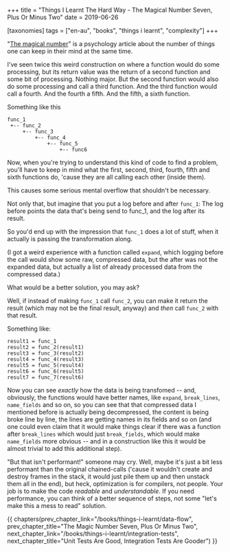 +++
title = "Things I Learnt The Hard Way - The Magical Number Seven, Plus Or Minus Two"
date = 2019-06-26

[taxonomies]
tags = ["en-au", "books", "things i learnt", "complexity"]
+++

"[The magical number](https://en.wikipedia.org/wiki/The_Magical_Number_Seven,_Plus_or_Minus_Two)" 
is a psychology article about the number of things one can keep in their mind
at the same time.

<!-- more -->

I've seen twice this weird construction on where a function would do some
processing, but its return value was the return of a second function and
some bit of processing. Nothing major. But the second function would also do
some processing and call a third function. And the third function would call a
fourth. And the fourth a fifth. And the fifth, a sixth function.

Something like this

```
func_1
 +-- func_2
     +-- func_3
	     +-- func_4
		     +-- func_5
			     +-- func6
```

Now, when you're trying to understand this kind of code to find a problem,
you'll have to keep in mind what the first, second, third, fourth, fifth and
sixth functions do, 'cause they are all calling each other (inside them).

This causes some serious mental overflow that shouldn't be necessary.

Not only that, but imagine that you put a log before and after `func_1`: The
log before points the data that's being send to func_1, and the log after its
result.

So you'd end up with the impression that `func_1` does a lot of stuff, when it
actually is passing the transformation along.

(I got a weird experience with a function called `expand`, which logging
before the call would show some raw, compressed data, but the after was not
the expanded data, but actually a list of already processed data from the
compressed data.)

What would be a better solution, you may ask?

Well, if instead of making `func_1` call `func_2`, you can make it return the
result (which may not be the final result, anyway) and _then_ call `func_2`
with that result.

Something like:

```
result1 = func_1
result2 = func_2(result1)
result3 = func_3(result2)
result4 = func_4(result3)
result5 = func_5(result4)
result6 = func_6(result5)
result7 = func_7(result6)
```

Now you can see _exactly_ how the data is being transfomed -- and, obviously,
the functions would have better names, like `expand`, `break_lines`,
`name_fields` and so on, so you can see that that compressed data I mentioned
before is actually being decompressed, the content is being broke line by
line, the lines are getting names in its fields and so on (and one could even
claim that it would make things clear if there was a function after
`break_lines` which would just `break_fields`, which would make `name_fields`
more obvious -- and in a construction like this it would be almost trivial to
add this additional step).

"But that isn't performant!" someone may cry. Well, maybe it's just a bit less
performant than the original chained-calls ('cause it wouldn't create and
destroy frames in the stack, it would just pile them up and then unstack them
all in the end), but heck, optimization is for compilers, not people. Your job
is to make the code _readable_ and _understandable_. If you need performance,
you can think of a better sequence of steps, not some "let's make this a mess
to read" solution.

{{ chapters(prev_chapter_link="/books/things-i-learnt/data-flow", prev_chapter_title="The Magic Number Seven, Plus Or Minus Two", next_chapter_link="/books/things-i-learnt/integration-tests", next_chapter_title="Unit Tests Are Good, Integration Tests Are Gooder") }}
